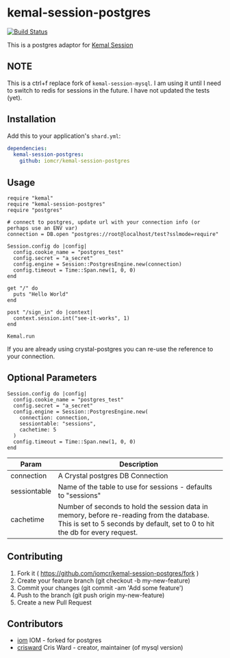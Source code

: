 # kemal-session-postgres

[![Build Status](https://travis-ci.org/iomcr/kemal-session-postgres.svg?branch=master)](https://travis-ci.org/crisward/kemal-session-postgres)

This is a postgres adaptor for [Kemal Session](https://github.com/kemalcr/kemal-session)

## NOTE

This is a ctrl+f replace fork of `kemal-session-mysql`. I am using it until I need to switch to redis for sessions in the future. I have not updated the tests (yet).


## Installation

Add this to your application's `shard.yml`:

```yaml
dependencies:
  kemal-session-postgres:
    github: iomcr/kemal-session-postgres
```

## Usage

```crystal
require "kemal"
require "kemal-session-postgres"
require "postgres"

# connect to postgres, update url with your connection info (or perhaps use an ENV var)
connection = DB.open "postgres://root@localhost/test?sslmode=require"

Session.config do |config|
  config.cookie_name = "postgres_test"
  config.secret = "a_secret"
  config.engine = Session::PostgresEngine.new(connection)
  config.timeout = Time::Span.new(1, 0, 0)
end

get "/" do
  puts "Hello World"
end

post "/sign_in" do |context|
  context.session.int("see-it-works", 1)
end

Kemal.run
```

If you are already using crystal-postgres you can re-use the reference to your connection.

## Optional Parameters

```
Session.config do |config|
  config.cookie_name = "postgres_test"
  config.secret = "a_secret"
  config.engine = Session::PostgresEngine.new(
    connection: connection,
    sessiontable: "sessions",
    cachetime: 5
  )
  config.timeout = Time::Span.new(1, 0, 0)
end
```
|Param        |Description
|----         |----
|connection   | A Crystal postgres DB Connection
|sessiontable | Name of the table to use for sessions - defaults to "sessions"
|cachetime    | Number of seconds to hold the session data in memory, before re-reading from the database. This is set to 5 seconds by default, set to 0 to hit the db for every request.


## Contributing

1. Fork it ( https://github.com/iomcr/kemal-session-postgres/fork )
2. Create your feature branch (git checkout -b my-new-feature)
3. Commit your changes (git commit -am 'Add some feature')
4. Push to the branch (git push origin my-new-feature)
5. Create a new Pull Request

## Contributors

- [iom](https://github.com/InstanceOfMichael) IOM - forked for postgres
- [crisward](https://github.com/crisward) Cris Ward - creator, maintainer (of mysql version)
